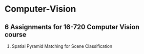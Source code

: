 # Computer-Vision

## 6 Assignments for 16-720 Computer Vision course
1. Spatial Pyramid Matching for Scene Classification
